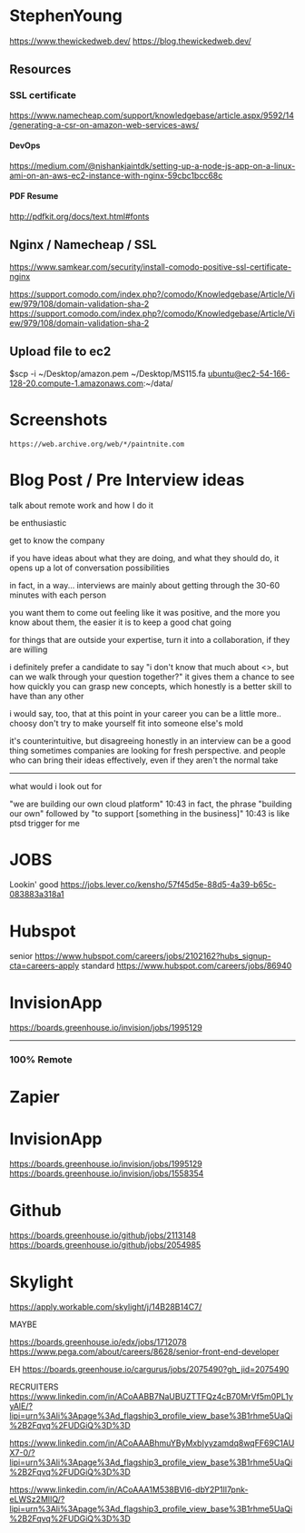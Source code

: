 # StephenYoung

https://www.thewickedweb.dev/
https://blog.thewickedweb.dev/

## Resources
### SSL certificate
https://www.namecheap.com/support/knowledgebase/article.aspx/9592/14/generating-a-csr-on-amazon-web-services-aws/

#### DevOps
https://medium.com/@nishankjaintdk/setting-up-a-node-js-app-on-a-linux-ami-on-an-aws-ec2-instance-with-nginx-59cbc1bcc68c

#### PDF Resume
http://pdfkit.org/docs/text.html#fonts

## Nginx / Namecheap / SSL
https://www.samkear.com/security/install-comodo-positive-ssl-certificate-nginx

https://support.comodo.com/index.php?/comodo/Knowledgebase/Article/View/979/108/domain-validation-sha-2
https://support.comodo.com/index.php?/comodo/Knowledgebase/Article/View/979/108/domain-validation-sha-2

## Upload file to ec2
$scp -i ~/Desktop/amazon.pem ~/Desktop/MS115.fa  ubuntu@ec2-54-166-128-20.compute-1.amazonaws.com:~/data/

# Screenshots

```https://web.archive.org/web/*/paintnite.com```


# Blog Post / Pre Interview ideas

talk about remote work and how I do it

be enthusiastic

get to know the company

if you have ideas about what they are doing, and what they should do, it opens up a lot of conversation possibilities

in fact, in a way... interviews are mainly about getting through the 30-60 minutes with each person

you want them to come out feeling like it was positive, and the more you know about them, the easier it is to keep a good chat going

for things that are outside your expertise, turn it into a collaboration, if they are willing

i definitely prefer a candidate to say "i don't know that much about <<specific tech>>, but can we walk through your question together?"
it gives them a chance to see how quickly you can grasp new concepts, which honestly is a better skill to have than any other

i would say, too, that at this point in your career you can be a little more.. choosy
don't try to make yourself fit into someone else's mold

it's counterintuitive, but disagreeing honestly in an interview can be a good thing
sometimes companies are looking for fresh perspective. and people who can bring their ideas effectively, even if they aren't the normal take

---
what would i look out for

"we are building our own cloud platform"
10:43
in fact, the phrase "building our own" followed by "to support [something in the business]"
10:43
is like ptsd trigger for me




# JOBS
Lookin' good
https://jobs.lever.co/kensho/57f45d5e-88d5-4a39-b65c-083883a318a1

# Hubspot
senior https://www.hubspot.com/careers/jobs/2102162?hubs_signup-cta=careers-apply
standard https://www.hubspot.com/careers/jobs/86940

# InvisionApp
https://boards.greenhouse.io/invision/jobs/1995129

-----------
### 100% Remote
# Zapier

# InvisionApp
https://boards.greenhouse.io/invision/jobs/1995129
https://boards.greenhouse.io/invision/jobs/1558354

# Github
https://boards.greenhouse.io/github/jobs/2113148
https://boards.greenhouse.io/github/jobs/2054985

# Skylight
https://apply.workable.com/skylight/j/14B28B14C7/

MAYBE

https://boards.greenhouse.io/edx/jobs/1712078
https://www.pega.com/about/careers/8628/senior-front-end-developer

EH
https://boards.greenhouse.io/cargurus/jobs/2075490?gh_jid=2075490


RECRUITERS
https://www.linkedin.com/in/ACoAABB7NaUBUZTTFQz4cB70MrVf5m0PL1yyAlE/?lipi=urn%3Ali%3Apage%3Ad_flagship3_profile_view_base%3B1rhme5UaQi%2B2Fqvq%2FUDGiQ%3D%3D

https://www.linkedin.com/in/ACoAAABhmuYByMxbIyyzamdq8wqFF69C1AUX7-0/?lipi=urn%3Ali%3Apage%3Ad_flagship3_profile_view_base%3B1rhme5UaQi%2B2Fqvq%2FUDGiQ%3D%3D

https://www.linkedin.com/in/ACoAAA1M538BVl6-dbY2P1Il7pnk-eLWSz2MlIQ/?lipi=urn%3Ali%3Apage%3Ad_flagship3_profile_view_base%3B1rhme5UaQi%2B2Fqvq%2FUDGiQ%3D%3D
